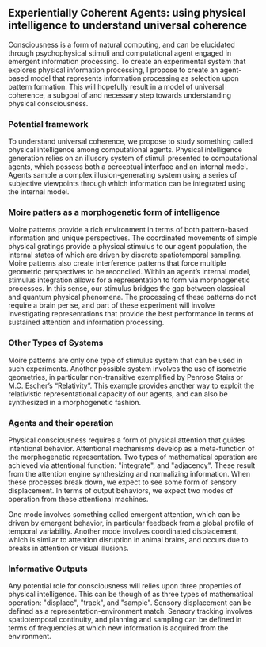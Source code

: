 ## Experientially Coherent Agents: using physical intelligence to understand universal coherence
 
Consciousness is a form of natural computing, and can be elucidated through psychophysical stimuli and computational agent engaged in  emergent information processing. To create an experimental system that explores physical information processing, I propose to create an agent-based model that represents information processing as selection upon pattern formation. This will hopefully result in a model of universal coherence, a subgoal of and necessary step towards understanding physical consciousness.

### Potential framework
To understand universal coherence, we propose to study something called physical intelligence among computational agents. Physical intelligence generation relies on an illusory system of stimuli presented to computational agents, which possess both a perceptual interface and an internal model. Agents sample a complex illusion-generating system using a series of subjective viewpoints through which information can be integrated using the internal model. 

### Moire patters as a morphogenetic form of intelligence
Moire patterns provide a rich environment in terms of both pattern-based information and unique perspectives. The coordinated movements of simple physical gratings provide a physical stimulus to our agent population, the internal states of which are driven by discrete spatiotemporal sampling. Moire patterns also create interference patterns that force multiple geometric perspectives to be reconciled. Within an agent’s internal model, stimulus integration allows for a representation to form via morphogenetic processes. In this sense, our stimulus bridges the gap between classical and quantum physical phenomena. The processing of these patterns do not require a brain per se, and part of these experiment will involve investigating representations that provide the best performance in terms of sustained attention and information processing.

### Other Types of Systems
Moire patterns are only one type of stimulus system that can be used in such experiments. Another possible system involves the use of isometric geometries, in particular non-transitive exemplified by Penrose Stairs or M.C. Escher’s “Relativity”. This example provides another way to exploit the relativistic representational capacity of our agents, and can also be synthesized in a morphogenetic fashion.

### Agents and their operation
Physical consciousness requires a form of physical attention that guides intentional behavior. Attentional mechanisms develop as a meta-function of the morphogenetic representation. Two types of mathematical operation are achieved via attentional function: "integrate", and "adjacency". These result from the attention engine synthesizing and normalizing information. When these processes break down, we expect to see some form of sensory displacement. In terms of output behaviors, we expect two modes of operation from these attentional machines.

One mode involves something called emergent attention, which can be driven by emergent behavior, in particular feedback from a global profile of temporal variability. Another mode involves coordinated displacement, which is similar to attention disruption in animal brains, and occurs due to breaks in attention or visual illusions.

### Informative Outputs
Any potential role for consciousness will relies upon three properties of physical intelligence. This can be though of as three types of mathematical operation: "displace", "track", and "sample". Sensory displacement can be defined as a representation-environment match. Sensory tracking involves spatiotemporal continuity, and planning and sampling can be defined in terms of frequencies at which new information is acquired from the environment.
